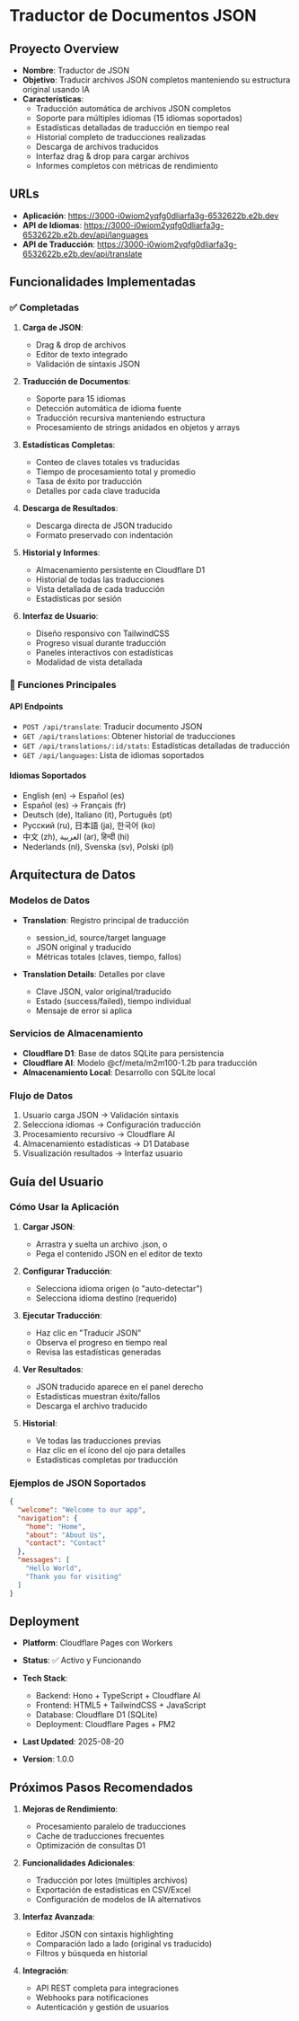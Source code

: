 # Traductor de Documentos JSON

## Proyecto Overview
- **Nombre**: Traductor de JSON
- **Objetivo**: Traducir archivos JSON completos manteniendo su estructura original usando IA
- **Características**: 
  - Traducción automática de archivos JSON completos
  - Soporte para múltiples idiomas (15 idiomas soportados)
  - Estadísticas detalladas de traducción en tiempo real
  - Historial completo de traducciones realizadas
  - Descarga de archivos traducidos
  - Interfaz drag & drop para cargar archivos
  - Informes completos con métricas de rendimiento

## URLs
- **Aplicación**: https://3000-i0wiom2yqfg0dliarfa3g-6532622b.e2b.dev
- **API de Idiomas**: https://3000-i0wiom2yqfg0dliarfa3g-6532622b.e2b.dev/api/languages
- **API de Traducción**: https://3000-i0wiom2yqfg0dliarfa3g-6532622b.e2b.dev/api/translate

## Funcionalidades Implementadas

### ✅ Completadas
1. **Carga de JSON**: 
   - Drag & drop de archivos
   - Editor de texto integrado
   - Validación de sintaxis JSON

2. **Traducción de Documentos**:
   - Soporte para 15 idiomas
   - Detección automática de idioma fuente
   - Traducción recursiva manteniendo estructura
   - Procesamiento de strings anidados en objetos y arrays

3. **Estadísticas Completas**:
   - Conteo de claves totales vs traducidas
   - Tiempo de procesamiento total y promedio
   - Tasa de éxito por traducción
   - Detalles por cada clave traducida

4. **Descarga de Resultados**:
   - Descarga directa de JSON traducido
   - Formato preservado con indentación

5. **Historial y Informes**:
   - Almacenamiento persistente en Cloudflare D1
   - Historial de todas las traducciones
   - Vista detallada de cada traducción
   - Estadísticas por sesión

6. **Interfaz de Usuario**:
   - Diseño responsivo con TailwindCSS
   - Progreso visual durante traducción
   - Paneles interactivos con estadísticas
   - Modalidad de vista detallada

### 🔄 Funciones Principales

#### API Endpoints
- `POST /api/translate`: Traducir documento JSON
- `GET /api/translations`: Obtener historial de traducciones
- `GET /api/translations/:id/stats`: Estadísticas detalladas de traducción
- `GET /api/languages`: Lista de idiomas soportados

#### Idiomas Soportados
- English (en) → Español (es)
- Español (es) → Français (fr)
- Deutsch (de), Italiano (it), Português (pt)
- Русский (ru), 日本語 (ja), 한국어 (ko)
- 中文 (zh), العربية (ar), हिन्दी (hi)
- Nederlands (nl), Svenska (sv), Polski (pl)

## Arquitectura de Datos

### Modelos de Datos
- **Translation**: Registro principal de traducción
  - session_id, source/target language
  - JSON original y traducido
  - Métricas totales (claves, tiempo, fallos)

- **Translation Details**: Detalles por clave
  - Clave JSON, valor original/traducido
  - Estado (success/failed), tiempo individual
  - Mensaje de error si aplica

### Servicios de Almacenamiento
- **Cloudflare D1**: Base de datos SQLite para persistencia
- **Cloudflare AI**: Modelo @cf/meta/m2m100-1.2b para traducción
- **Almacenamiento Local**: Desarrollo con SQLite local

### Flujo de Datos
1. Usuario carga JSON → Validación sintaxis
2. Selecciona idiomas → Configuración traducción
3. Procesamiento recursivo → Cloudflare AI
4. Almacenamiento estadísticas → D1 Database
5. Visualización resultados → Interfaz usuario

## Guía del Usuario

### Cómo Usar la Aplicación

1. **Cargar JSON**:
   - Arrastra y suelta un archivo .json, o
   - Pega el contenido JSON en el editor de texto

2. **Configurar Traducción**:
   - Selecciona idioma origen (o "auto-detectar")
   - Selecciona idioma destino (requerido)

3. **Ejecutar Traducción**:
   - Haz clic en "Traducir JSON"
   - Observa el progreso en tiempo real
   - Revisa las estadísticas generadas

4. **Ver Resultados**:
   - JSON traducido aparece en el panel derecho
   - Estadísticas muestran éxito/fallos
   - Descarga el archivo traducido

5. **Historial**:
   - Ve todas las traducciones previas
   - Haz clic en el ícono del ojo para detalles
   - Estadísticas completas por traducción

### Ejemplos de JSON Soportados

```json
{
  "welcome": "Welcome to our app",
  "navigation": {
    "home": "Home",
    "about": "About Us",
    "contact": "Contact"
  },
  "messages": [
    "Hello World",
    "Thank you for visiting"
  ]
}
```

## Deployment

- **Platform**: Cloudflare Pages con Workers
- **Status**: ✅ Activo y Funcionando
- **Tech Stack**: 
  - Backend: Hono + TypeScript + Cloudflare AI
  - Frontend: HTML5 + TailwindCSS + JavaScript
  - Database: Cloudflare D1 (SQLite)
  - Deployment: Cloudflare Pages + PM2

- **Last Updated**: 2025-08-20
- **Version**: 1.0.0

## Próximos Pasos Recomendados

1. **Mejoras de Rendimiento**:
   - Procesamiento paralelo de traducciones
   - Cache de traducciones frecuentes
   - Optimización de consultas D1

2. **Funcionalidades Adicionales**:
   - Traducción por lotes (múltiples archivos)
   - Exportación de estadísticas en CSV/Excel
   - Configuración de modelos de IA alternativos

3. **Interfaz Avanzada**:
   - Editor JSON con sintaxis highlighting
   - Comparación lado a lado (original vs traducido)
   - Filtros y búsqueda en historial

4. **Integración**:
   - API REST completa para integraciones
   - Webhooks para notificaciones
   - Autenticación y gestión de usuarios